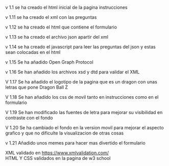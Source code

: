 v 1.1 se ha creado el html inicial de la pagina instrucciones

v 1.11 se ha creado el xml con las preguntas

v 1.12 se ha creado el html que contiene el formulario

v 1.13 se ha creado el archivo json apartir del xml

v 1.14 se ha creado el javascript para leer las preguntas del json y estas sean colocadas en el html

v 1.15
Se ha añadido Open Graph Protocol

v 1.16 
Se han añadido los archivos xsd y dtd para validar el XML

V 1.17 
Se ha añadido el logotipo de la pagina que es un dragon con unas letras que pone Dragon Ball Z

V 1.18
Se han añadido los css de movil tanto en instrucciones como en el formulario

V 1.19
Se han modificado las fuentes de letra para mejorar su visibilidad en contraste con el fondo

V 1.20
Se ha cambiado el fondo en la version movil para mejorar el aspecto grafico y que no dificulte la visualizacion de otras cosas

v 1.21
Añadido unos memes para hacer mas divertido el formulario


XML validado en https://www.xmlvalidation.com/<br/>
HTML Y CSS validados en la pagina de w3 school
